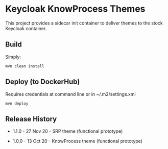 Keycloak KnowProcess Themes
===========================

This project provides a sidecar init container to deliver themes to the stock Keycloak container.

Build
-----

Simply:
```
mvn clean install
```

Deploy (to DockerHub)
---------------------

Requires credentials at command line or in ~/.m2/settings.xml
```
mvn deploy
```

Release History
---------------

- 1.1.0 - 27 Nov 20 - SRP theme (functional prototype)

- 1.0.0 - 13 Oct 20 - KnowProcess theme (functional prototype)



